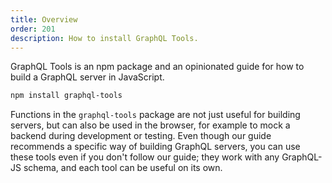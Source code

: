 ```yaml
---
title: Overview
order: 201
description: How to install GraphQL Tools.
---
```


GraphQL Tools is an npm package and an opinionated guide for how to build a GraphQL server in JavaScript.


```txt
npm install graphql-tools
```

Functions in the `graphql-tools` package are not just useful for building servers, but can also be used in the browser, for example to mock a backend during development or testing. Even though our guide recommends a specific way of building GraphQL servers, you can use these tools even if you don't follow our guide; they work with any GraphQL-JS schema, and each tool can be useful on its own.
